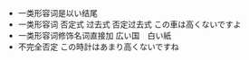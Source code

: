 * 一类形容词是以い结尾
* 一类形容词 否定式 过去式 否定过去式
  この車は高くないですよ
* 一类形容词修饰名词直接加
  広い国　白い紙
* 不完全否定
  この時計はあまり高くないですね
